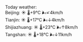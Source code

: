 Today weather:  
Beijing: ☀️   🌡️+9°C 🌬️↙4km/h  
Tianjin: ☀️   🌡️+17°C 🌬️↓4km/h  
Shijiazhuang: ☀️   🌡️+23°C 🌬️↑8km/h  
Tangshan: ☀️   🌡️+18°C 🌬️↓11km/h  
